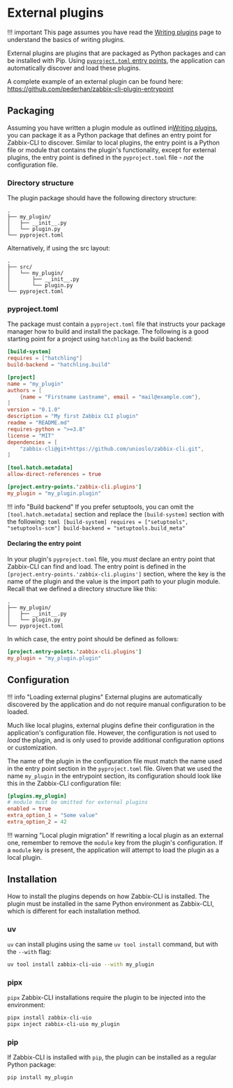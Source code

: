 # External plugins

!!! important
    This page assumes you have read the [Writing plugins](./guide.md) page to understand the basics of writing plugins.

External plugins are plugins that are packaged as Python packages and can be installed with Pip. Using [`pyproject.toml` entry points](https://packaging.python.org/en/latest/specifications/entry-points/), the application can automatically discover and load these plugins.

A complete example of an external plugin can be found here: <https://github.com/pederhan/zabbix-cli-plugin-entrypoint>

## Packaging

Assuming you have written a plugin module as outlined in[Writing plugins](./guide.md), you can package it as a Python package that defines an entry point for Zabbix-CLI to discover. Similar to local plugins, the entry point is a Python file or module that contains the plugin's functionality, except for external plugins, the entry point is defined in the `pyproject.toml` file - _not_ the configuration file.

### Directory structure

The plugin package should have the following directory structure:

```plaintext
.
├── my_plugin/
│   ├── __init__.py
│   └── plugin.py
└── pyproject.toml
```

Alternatively, if using the src layout:

```plaintext
.
├── src/
│   └── my_plugin/
│       ├── __init__.py
│       └── plugin.py
└── pyproject.toml
```

### pyproject.toml

The package must contain a `pyproject.toml` file that instructs your package manager how to build and install the package. The following is a good starting point for a project using `hatchling` as the build backend:

```toml
[build-system]
requires = ["hatchling"]
build-backend = "hatchling.build"

[project]
name = "my_plugin"
authors = [
    {name = "Firstname Lastname", email = "mail@example.com"},
]
version = "0.1.0"
description = "My first Zabbix CLI plugin"
readme = "README.md"
requires-python = ">=3.8"
license = "MIT"
dependencies = [
    "zabbix-cli@git+https://github.com/unioslo/zabbix-cli.git",
]

[tool.hatch.metadata]
allow-direct-references = true

[project.entry-points.'zabbix-cli.plugins']
my_plugin = "my_plugin.plugin"
```

!!! info "Build backend"
    If you prefer setuptools, you can omit the `[tool.hatch.metadata]` section and replace the `[build-system]` section with the following:
    ```toml
    [build-system]
    requires = ["setuptools", "setuptools-scm"]
    build-backend = "setuptools.build_meta"
    ```

#### Declaring the entry point

In your plugin's `pyproject.toml` file, you _must_ declare an entry point that Zabbix-CLI can find and load. The entry point is defined in the `[project.entry-points.'zabbix-cli.plugins']` section, where the key is the name of the plugin and the value is the import path to your plugin module. Recall that we defined a directory structure like this:

```plaintext
.
├── my_plugin/
│   ├── __init__.py
│   └── plugin.py
└── pyproject.toml
```

In which case, the entry point should be defined as follows:

```toml
[project.entry-points.'zabbix-cli.plugins']
my_plugin = "my_plugin.plugin"
```

## Configuration

!!! info "Loading external plugins"
    External plugins are automatically discovered by the application and do not require manual configuration to be loaded.

Much like local plugins, external plugins define their configuration in the application's configuration file. However, the configuration is not used to _load_ the plugin, and is only used to provide additional configuration options or customization.

The name of the plugin in the configuration file must match the name used in the entry point section in the `pyproject.toml` file. Given that we used the name `my_plugin` in the entrypoint section, its configuration should look like this in the Zabbix-CLI configuration file:

```toml
[plugins.my_plugin]
# module must be omitted for external plugins
enabled = true
extra_option_1 = "Some value"
extra_option_2 = 42
```

!!! warning "Local plugin migration"
    If rewriting a local plugin as an external one, remember to remove the `module` key from the plugin's configuration. If a `module` key is present, the application will attempt to load the plugin as a local plugin.

## Installation

How to install the plugins depends on how Zabbix-CLI is installed. The plugin must be installed in the same Python environment as Zabbix-CLI, which is different for each installation method.

### uv

`uv` can install plugins using the same `uv tool install` command, but with the `--with` flag:

```bash
uv tool install zabbix-cli-uio --with my_plugin
```

### pipx

`pipx` Zabbix-CLI installations require the plugin to be injected into the environment:

```bash
pipx install zabbix-cli-uio
pipx inject zabbix-cli-uio my_plugin
```

### pip

If Zabbix-CLI is installed with `pip`, the plugin can be installed as a regular Python package:

```bash
pip install my_plugin
```
